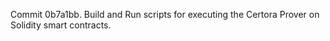 Commit 0b7a1bb.                    Build and Run scripts for executing the Certora Prover on Solidity smart contracts.